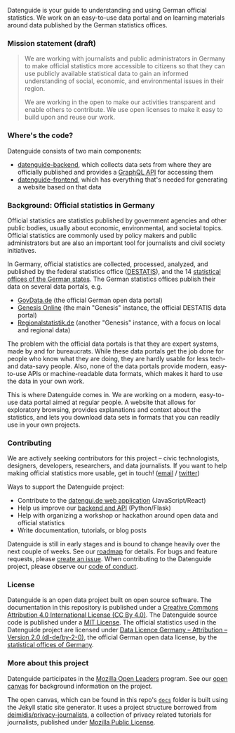 Datenguide is your guide to understanding and using German official statistics. We work on an easy-to-use data portal and on learning materials around data published by the German statistics offices. 

### Mission statement (draft)

> We are working with journalists and public administrators in Germany to make official statistics more accessible to citizens so that they can use publicly available statistical data to gain an informed understanding of social, economic, and environmental issues in their region.
>
> We are working in the open to make our activities transparent and enable others to contribute. We use open licenses to make it easy to build upon and reuse our work.

### Where's the code?

Datenguide consists of two main components:

- [datenguide-backend](https://github.com/datenguide/datenguide-backend), which collects data sets from where they are officially published and provides a [GraphQL API](https://graphql.org/) for accessing them
- [datenguide-frontend](https://github.com/datenguide/datenguide-frontend), which has everything that's needed for generating a website based on that data

### Background: Official statistics in Germany

Official statistics are statistics published by government agencies and other public bodies, usually about economic, environmental, and societal topics. Official statistics are commonly used by policy makers and public administrators but are also an important tool for journalists and civil society initiatives.

In Germany, official statistics are collected, processed, analyzed, and published by the federal statistics office ([DESTATIS](https://en.wikipedia.org/wiki/Federal_Statistical_Office_of_Germany)), and the 14 [statistical offices of the German states](https://en.wikipedia.org/wiki/List_of_statistical_offices_in_Germany). The German statistics offices publish their data on several data portals, e.g.

- [GovData.de](https://www.govdata.de/) (the official German open data portal)
- [Genesis Online](https://www-genesis.destatis.de/genesis/online/) (the main "Genesis" instance, the official DESTATIS data portal)
- [Regionalstatistik.de](https://www.regionalstatistik.de/genesis/online/) (another "Genesis" instance, with a focus on local and regional data)

The problem with the official data portals is that they are expert systems, made by and for bureaucrats. While these data portals get the job done for people who know what they are doing, they are hardly usable for less tech- and data-savy people. Also, none of the data portals provide modern, easy-to-use APIs or machine-readable data formats, which makes it hard to use the data in your own work.

This is where Datenguide comes in. We are working on a modern, easy-to-use data portal aimed at regular people. A website that allows for exploratory browsing, provides explanations and context about the statistics, and lets you download data sets in formats that you can readily use in your own projects.

### Contributing

We are actively seeking contributors for this project – civic technologists, designers, developers, researchers, and data journalists. If you want to help making official statistics more usable, get in touch! ([email](mailto:sj@datengui.de) / [twitter](https://twitter.de/datenguide))

Ways to support the Datenguide project:

- Contribute to the [datengui.de web application](https://github.com/datenguide/datenguide-frontend) (JavaScript/React)
- Help us improve our [backend and API](https://github.com/datenguide/datenguide-backend) (Python/Flask)
- Help with organizing a workshop or hackathon around open data and official statistics
- Write documentation, tutorials, or blog posts

Datenguide is still in early stages and is bound to change heavily over the next couple of weeks. See our [roadmap](https://github.com/datenguide/datenguide/issues/1) for details. For bugs and feature requests, please [create an issue](https://github.com/datenguide/datenguide/issues/new). When contributing to the Datenguide project, please observe our [code of conduct](https://github.com/datenguide/datenguide/blob/master/CODE_OF_CONDUCT).

### License

Datenguide is an open data project built on open source software. The documentation in this repository is published under a [Creative Commons Attribution 4.0 International License (CC By 4.0)](https://creativecommons.org/licenses/by/4.0/). The Datenguide source code is published under a [MIT License](https://github.com/datenguide/datenguide-frontend/blob/master/LICENSE). The official statistics used in the Datenguide project are licensed under [Data Licence Germany – Attribution – Version 2.0 (dl-de/by-2-0)](https://www.govdata.de/en/dl-de/by-2-0), the official German open data license, by the [statistical offices of Germany](https://www.regionalstatistik.de/).

### More about this project

Datenguide participates in the [Mozilla Open Leaders](https://foundation.mozilla.org/en/opportunity/mozilla-open-leaders/) program. See our [open canvas](https://datenguide.github.io/datenguide/open_canvas/) for background information on the project.

The open canvas, which can be found in this repo's [`docs`](https://github.com/datenguide/datenguide/blob/master/docs/) folder is built using the Jekyll static site generator. It uses a project structure borrowed from [deimidis/privacy-journalists](https://github.com/deimidis/privacy-journalists), a collection of privacy related tutorials for journalists, published under [Mozilla Public License](https://github.com/datenguide/datenguide/blob/master/docs/LICENSE).
